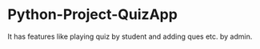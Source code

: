 # Python-Project-QuizApp
It has features like playing quiz by student and adding ques etc. by admin.
